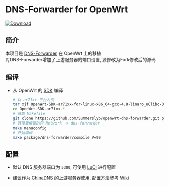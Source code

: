 DNS-Forwarder for OpenWrt
===

 [![Download][B]][2]

简介
---

 本项目是 [DNS-Forwarder][1] 在 OpenWrt 上的移植  
 对DNS-Forwarder增加了上游服务器的端口设置, 源修改为Fork修改后的源码

编译
---

 - 从 OpenWrt 的 [SDK][S] 编译  

   ```bash
   # 以 ar71xx 平台为例
   tar xjf OpenWrt-SDK-ar71xx-for-linux-x86_64-gcc-4.8-linaro_uClibc-0.9.33.2.tar.bz2
   cd OpenWrt-SDK-ar71xx-*
   # 获取 Makefile
   git clone https://github.com/Summerslyb/openwrt-dns-forwarder.git package/dns-forwarder
   # 选择要编译的包 Network -> dns-forwarder
   make menuconfig
   # 开始编译
   make package/dns-forwarder/compile V=99
   ```

配置
---

 - 默认 DNS 服务器端口为 `5300`, 可使用 [LuCI][L] 进行配置  

 - 建议作为 [ChinaDNS][3] 的上游服务器使用, 配置方法参考 [Wiki][W]  


 [1]: https://github.com/Summerslyb/hev-dns-forwarder
 [2]: https://github.com/aa65535/openwrt-dns-forwarder/releases/latest
 [3]: https://github.com/aa65535/openwrt-chinadns
 [B]: https://img.shields.io/github/release/aa65535/openwrt-dns-forwarder.svg
 [S]: https://wiki.openwrt.org/doc/howto/obtain.firmware.sdk
 [L]: https://github.com/aa65535/openwrt-dist-luci
 [W]: https://github.com/aa65535/openwrt-chinadns/wiki/Use-DNS-Forwarder
